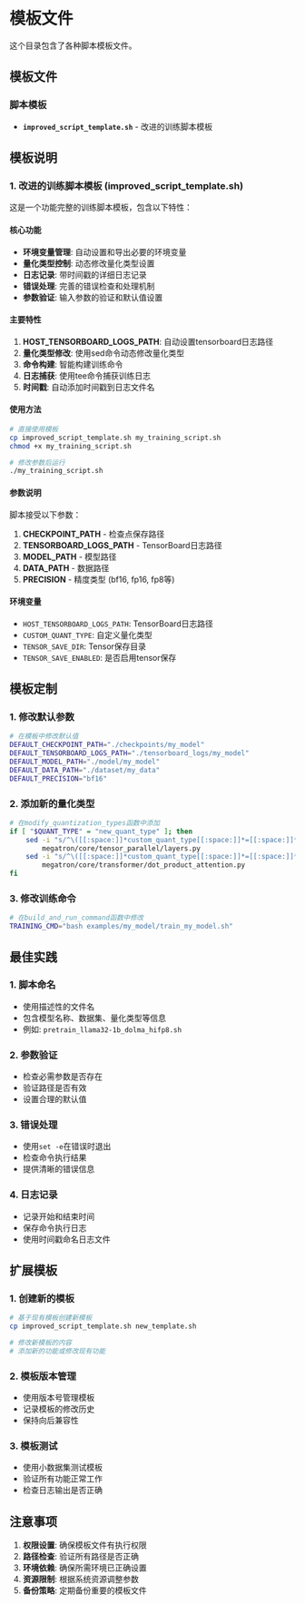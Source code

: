 # 模板文件

这个目录包含了各种脚本模板文件。

## 模板文件

### 脚本模板
- **`improved_script_template.sh`** - 改进的训练脚本模板

## 模板说明

### 1. 改进的训练脚本模板 (improved_script_template.sh)

这是一个功能完整的训练脚本模板，包含以下特性：

#### 核心功能
- **环境变量管理**: 自动设置和导出必要的环境变量
- **量化类型控制**: 动态修改量化类型设置
- **日志记录**: 带时间戳的详细日志记录
- **错误处理**: 完善的错误检查和处理机制
- **参数验证**: 输入参数的验证和默认值设置

#### 主要特性
1. **HOST_TENSORBOARD_LOGS_PATH**: 自动设置tensorboard日志路径
2. **量化类型修改**: 使用sed命令动态修改量化类型
3. **命令构建**: 智能构建训练命令
4. **日志捕获**: 使用tee命令捕获训练日志
5. **时间戳**: 自动添加时间戳到日志文件名

#### 使用方法
```bash
# 直接使用模板
cp improved_script_template.sh my_training_script.sh
chmod +x my_training_script.sh

# 修改参数后运行
./my_training_script.sh
```

#### 参数说明
脚本接受以下参数：
1. **CHECKPOINT_PATH** - 检查点保存路径
2. **TENSORBOARD_LOGS_PATH** - TensorBoard日志路径
3. **MODEL_PATH** - 模型路径
4. **DATA_PATH** - 数据路径
5. **PRECISION** - 精度类型 (bf16, fp16, fp8等)

#### 环境变量
- `HOST_TENSORBOARD_LOGS_PATH`: TensorBoard日志路径
- `CUSTOM_QUANT_TYPE`: 自定义量化类型
- `TENSOR_SAVE_DIR`: Tensor保存目录
- `TENSOR_SAVE_ENABLED`: 是否启用tensor保存

## 模板定制

### 1. 修改默认参数
```bash
# 在模板中修改默认值
DEFAULT_CHECKPOINT_PATH="./checkpoints/my_model"
DEFAULT_TENSORBOARD_LOGS_PATH="./tensorboard_logs/my_model"
DEFAULT_MODEL_PATH="./model/my_model"
DEFAULT_DATA_PATH="./dataset/my_data"
DEFAULT_PRECISION="bf16"
```

### 2. 添加新的量化类型
```bash
# 在modify_quantization_types函数中添加
if [ "$QUANT_TYPE" = "new_quant_type" ]; then
    sed -i "s/^\([[:space:]]*custom_quant_type[[:space:]]*=[[:space:]]*\)'[^']*'/\1'new_quant_type'/" \
        megatron/core/tensor_parallel/layers.py
    sed -i "s/^\([[:space:]]*custom_quant_type[[:space:]]*=[[:space:]]*\)'[^']*'/\1'new_quant_type'/" \
        megatron/core/transformer/dot_product_attention.py
fi
```

### 3. 修改训练命令
```bash
# 在build_and_run_command函数中修改
TRAINING_CMD="bash examples/my_model/train_my_model.sh"
```

## 最佳实践

### 1. 脚本命名
- 使用描述性的文件名
- 包含模型名称、数据集、量化类型等信息
- 例如: `pretrain_llama32-1b_dolma_hifp8.sh`

### 2. 参数验证
- 检查必需参数是否存在
- 验证路径是否有效
- 设置合理的默认值

### 3. 错误处理
- 使用`set -e`在错误时退出
- 检查命令执行结果
- 提供清晰的错误信息

### 4. 日志记录
- 记录开始和结束时间
- 保存命令执行日志
- 使用时间戳命名日志文件

## 扩展模板

### 1. 创建新的模板
```bash
# 基于现有模板创建新模板
cp improved_script_template.sh new_template.sh

# 修改新模板的内容
# 添加新的功能或修改现有功能
```

### 2. 模板版本管理
- 使用版本号管理模板
- 记录模板的修改历史
- 保持向后兼容性

### 3. 模板测试
- 使用小数据集测试模板
- 验证所有功能正常工作
- 检查日志输出是否正确

## 注意事项

1. **权限设置**: 确保模板文件有执行权限
2. **路径检查**: 验证所有路径是否正确
3. **环境依赖**: 确保所需环境已正确设置
4. **资源限制**: 根据系统资源调整参数
5. **备份策略**: 定期备份重要的模板文件
